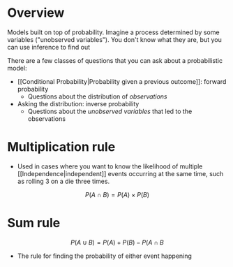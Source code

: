 # Overview
Models built on top of probability. Imagine a process determined by some variables ("unobserved variables"). You don't know what they are, but you can use inference to find out

There are a few classes of questions that you can ask about a probabilistic model:
- [[Conditional Probability|Probability given a previous outcome]]: forward probability
	- Questions about the distribution of *observations*
- Asking the distribution: inverse probability
	- Questions about the *unobserved variables* that led to the observations

# Multiplication rule
- Used in cases where you want to know the likelihood of multiple [[Independence|independent]] events occurring at the same time, such as rolling 3 on a die three times.

$$P(A \cap B) = P(A) \times P(B)$$

# Sum rule
$$P(A \cup B) = P(A) + P(B) - P(A \cap B$$

- The rule for finding the probability of either event happening
